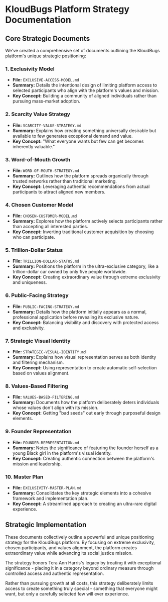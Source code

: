 # KloudBugs Platform Strategy Documentation

## Core Strategic Documents

We've created a comprehensive set of documents outlining the KloudBugs platform's unique strategic positioning:

### 1. Exclusivity Model
- **File:** `EXCLUSIVE-ACCESS-MODEL.md`
- **Summary:** Details the intentional design of limiting platform access to selected participants who align with the platform's values and mission.
- **Key Concept:** Building a community of aligned individuals rather than pursuing mass-market adoption.

### 2. Scarcity Value Strategy
- **File:** `SCARCITY-VALUE-STRATEGY.md`
- **Summary:** Explains how creating something universally desirable but available to few generates exceptional demand and value.
- **Key Concept:** "What everyone wants but few can get becomes inherently valuable."

### 3. Word-of-Mouth Growth
- **File:** `WORD-OF-MOUTH-STRATEGY.md`
- **Summary:** Outlines how the platform spreads organically through trusted networks rather than traditional marketing.
- **Key Concept:** Leveraging authentic recommendations from actual participants to attract aligned new members.

### 4. Chosen Customer Model
- **File:** `CHOSEN-CUSTOMER-MODEL.md`
- **Summary:** Explores how the platform actively selects participants rather than accepting all interested parties.
- **Key Concept:** Inverting traditional customer acquisition by choosing who can participate.

### 5. Trillion-Dollar Status
- **File:** `TRILLION-DOLLAR-STATUS.md`
- **Summary:** Positions the platform in the ultra-exclusive category, like a trillion-dollar car owned by only five people worldwide.
- **Key Concept:** Creating extraordinary value through extreme exclusivity and uniqueness.

### 6. Public-Facing Strategy
- **File:** `PUBLIC-FACING-STRATEGY.md`
- **Summary:** Details how the platform initially appears as a normal, professional application before revealing its exclusive nature.
- **Key Concept:** Balancing visibility and discovery with protected access and exclusivity.

### 7. Strategic Visual Identity
- **File:** `STRATEGIC-VISUAL-IDENTITY.md`
- **Summary:** Explains how visual representation serves as both identity and filtering mechanism.
- **Key Concept:** Using representation to create automatic self-selection based on values alignment.

### 8. Values-Based Filtering
- **File:** `VALUES-BASED-FILTERING.md`
- **Summary:** Documents how the platform deliberately deters individuals whose values don't align with its mission.
- **Key Concept:** Getting "bad seeds" out early through purposeful design elements.

### 9. Founder Representation
- **File:** `FOUNDER-REPRESENTATION.md`
- **Summary:** Notes the significance of featuring the founder herself as a young Black girl in the platform's visual identity.
- **Key Concept:** Creating authentic connection between the platform's mission and leadership.

### 10. Master Plan
- **File:** `EXCLUSIVITY-MASTER-PLAN.md`
- **Summary:** Consolidates the key strategic elements into a cohesive framework and implementation plan.
- **Key Concept:** A streamlined approach to creating an ultra-rare digital experience.

## Strategic Implementation

These documents collectively outline a powerful and unique positioning strategy for the KloudBugs platform. By focusing on extreme exclusivity, chosen participants, and values alignment, the platform creates extraordinary value while advancing its social justice mission.

The strategy honors Tera Ann Harris's legacy by treating it with exceptional significance - placing it in a category beyond ordinary measure through controlled access and authentic representation.

Rather than pursuing growth at all costs, this strategy deliberately limits access to create something truly special - something that everyone might want, but only a carefully selected few will ever experience.